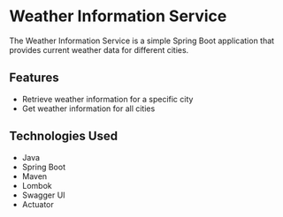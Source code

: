 # Weather Information Service

The Weather Information Service is a simple Spring Boot application that provides current weather data for different cities.

## Features

- Retrieve weather information for a specific city
- Get weather information for all cities

## Technologies Used

- Java
- Spring Boot
- Maven
- Lombok
- Swagger UI
- Actuator


